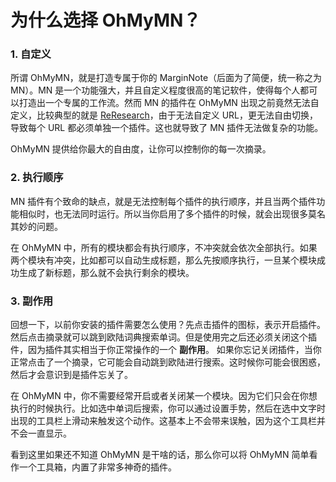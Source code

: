 # 为什么选择 OhMyMN？

### 1. 自定义

所谓 OhMyMN，就是打造专属于你的 MarginNote（后面为了简便，统一称之为 MN）。MN 是一个功能强大，并且自定义程度很高的笔记软件，使得每个人都可以打造出一个专属的工作流。然而 MN 的插件在 OhMyMN 出现之前竟然无法自定义，比较典型的就是 [ReResearch](https://bbs.marginnote.cn/t/topic/7069)，由于无法自定义 URL，更无法自由切换，导致每个 URL 都必须单独一个插件。这也就导致了 MN 插件无法做复杂的功能。

OhMyMN 提供给你最大的自由度，让你可以控制你的每一次摘录。

### 2. 执行顺序

MN 插件有个致命的缺点，就是无法控制每个插件的执行顺序，并且当两个插件功能相似时，也无法同时运行。所以当你启用了多个插件的时候，就会出现很多莫名其妙的问题。

在 OhMyMN 中，所有的模块都会有执行顺序，不冲突就会依次全部执行。如果两个模块有冲突，比如都可以自动生成标题，那么先按顺序执行，一旦某个模块成功生成了新标题，那么就不会执行剩余的模块。

### 3. 副作用

回想一下，以前你安装的插件需要怎么使用？先点击插件的图标，表示开启插件。然后点击摘录就可以跳到欧陆词典搜索单词。但是使用完之后还必须关闭这个插件，因为插件其实相当于你正常操作的一个 **副作用**。 如果你忘记关闭插件，当你正常点击了一个摘录，它可能会自动跳到欧陆进行搜索。这时候你可能会很困惑，然后才会意识到是插件忘关了。

在 OhMyMN 中，你不需要经常开启或者关闭某一个模块。因为它们只会在你想执行的时候执行。比如选中单词后搜索，你可以通过设置手势，然后在选中文字时出现的工具栏上滑动来触发这个动作。这基本上不会带来误触，因为这个工具栏并不会一直显示。

看到这里如果还不知道 OhMyMN 是干啥的话，那么你可以将 OhMyMN 简单看作一个工具箱，内置了非常多神奇的插件。
